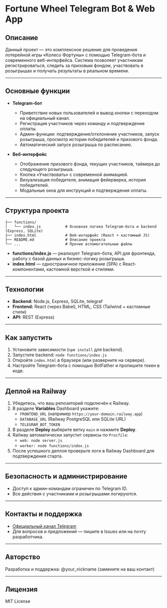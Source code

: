 # Fortune Wheel Telegram Bot & Web App

## Описание

Данный проект — это комплексное решение для проведения лотерейной игры «Колесо Фортуны» с помощью Telegram-бота и современного веб-интерфейса. Система позволяет участникам регистрироваться, следить за призовым фондом, участвовать в розыгрышах и получать результаты в реальном времени.

---

## Основные функции

- **Telegram-бот**
  - Приветствие новых пользователей и вывод кнопки с переходом на официальный канал.
  - Регистрация участников через команду и подтверждение оплаты.
  - Админ-функции: подтверждение/отклонение участников, запуск розыгрыша, просмотр истории победителей и призового фонда.
  - Автоматический запуск розыгрыша по расписанию.

- **Веб-интерфейс**
  - Отображение призового фонда, текущих участников, таймера до следующего розыгрыша.
  - Кнопка «Участвовать» с современной анимацией.
  - Визуализация победителя, анимация фейерверка, история победителей.
  - Модальные окна для инструкций и подтверждения оплаты.

---

## Структура проекта

```
├── functions/
│   └── index.js           # Основная логика Telegram-бота и backend (Express, SQLite)
├── index.html             # Веб-интерфейс (React + кастомный JS)
├── README.md              # Описание проекта
└── ...                    # Прочие вспомогательные файлы
```

- **functions/index.js** — реализует Telegram-бота, API для фронтенда, работу с базой данных и бизнес-логику розыгрыша.
- **index.html** — одностраничное приложение (SPA) с React-компонентами, кастомной версткой и стилями.

---

## Технологии
- **Backend:** Node.js, Express, SQLite, telegraf
- **Frontend:** React (через Babel), HTML, CSS (Tailwind + кастомные стили)
- **API:** REST (Express)

---

## Как запустить
1. Установите зависимости (`npm install` для backend).
2. Запустите backend: `node functions/index.js`
3. Откройте `index.html` в браузере (или разверните на сервере).
4. Настройте Telegram-бота с помощью BotFather и пропишите токен в коде.

---

## Деплой на Railway
1. Убедитесь, что ваш репозиторий подключён к Railway.
2. В разделе **Variables** Dashboard укажите:
   - `FRONTEND_URL` (например `https://your-domain.railway.app`)
   - `DATABASE_URL` (Railway PostgreSQL или SQLite URL)
   - `TELEGRAM_BOT_TOKEN`
3. В разделе **Deploy** выберите ветку `main` и нажмите **Deploy**.
4. Railway автоматически запустит сервисы по `Procfile`:
   - `web: node server.js`
   - `worker: node functions/index.js`
5. После успешного деплоя проверьте логи в Railway Dashboard для подтверждения старта.

---

## Безопасность и администрирование
- Доступ к админ-командам ограничен по Telegram ID.
- Все действия с участниками и розыгрышами логируются.

---

## Контакты и поддержка
- [Официальный канал Telegram](https://t.me/channel_fortune)
- Для вопросов и предложений — пишите в Issues или на почту разработчика.

---

## Авторство
Разработка и поддержка: @your_nickname (замените на ваш контакт)

---

## Лицензия
MIT License
